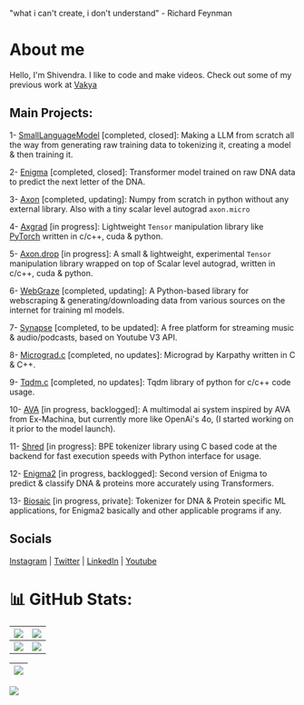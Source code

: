 "what i can't create, i don't understand" - Richard Feynman

# About me
Hello, I'm Shivendra. I like to code and make videos. Check out some of my previous work at [Vakya](https://www.youtube.com/@WeAreVakya)

## Main Projects:
1- [SmallLanguageModel](https://github.com/shivendrra/SmallLanguageModel-project) [completed, closed]: Making a LLM from scratch all the way from generating raw training data to tokenizing it, creating a model & then training it.

2- [Enigma](https://github.com/shivendrra/enigma) [completed, closed]: Transformer model trained on raw DNA data to predict the next letter of the DNA.

3- [Axon](https://github.com/shivendrra/axon) [completed, updating]: Numpy from scratch in python without any external library. Also with a tiny scalar level autograd ``axon.micro``

4- [Axgrad](https://github.com/shivendrra/axgrad) [in progress]: Lightweight ``Tensor`` manipulation library like [PyTorch](https://pytorch.org/) written in c/c++, cuda & python.

5- [Axon.drop](https://github.com/shivendrra/axon-drop) [in progress]: A small & lightweight, experimental ``Tensor`` manipulation library wrapped on top of Scalar level autograd, written in c/c++, cuda & python.

6- [WebGraze](https://github.com/shivendrra/web-graze) [completed, updating]: A Python-based library for webscraping & generating/downloading data from various sources on the internet for training ml models.

7- [Synapse](https://github.com/shivendrra/synapse) [completed, to be updated]: A free platform for streaming music & audio/podcasts, based on Youtube V3 API.

8- [Micrograd.c](https://github.com/shivendrra/micrograd.c) [completed, no updates]: Micrograd by Karpathy written in C & C++.

9- [Tqdm.c](https://github.com/shivendrra/tqdm.c) [completed, no updates]: Tqdm library of python for c/c++ code usage.

10- [AVA](https://github.com/shivendrra/AIVA-4x500m) [in progress, backlogged]: A multimodal ai system inspired by AVA from Ex-Machina, but currently more like OpenAi's 4o, (I started working on it prior to the model launch).

11- [Shred](https://github.com/shivendrra/shredword) [in progress]: BPE tokenizer library using C based code at the backend for fast execution speeds with Python interface for usage.

12- [Enigma2](https://github.com/shivendrra/enigma2) [in progress, backlogged]: Second version of Enigma to predict & classify DNA & proteins more accurately using Transformers.

13- [Biosaic](https://github.com/shivendrra/biosaic) [in progress, private]: Tokenizer for DNA & Protein specific ML applications, for Enigma2 basically and other applicable programs if any.

## Socials
[Instagram](https://www.instagram.com/shivendrra_/) | [Twitter](https://twitter.com/shivendrra_) | [LinkedIn](https://www.linkedin.com/in/shivendrra/) | [Youtube](https://youtube.com/@shivendrra_)

# 📊 GitHub Stats:

| ![](http://github-profile-summary-cards.vercel.app/api/cards/stats?username=shivendrra&theme=swift) | ![](http://github-profile-summary-cards.vercel.app/api/cards/productive-time?username=shivendrra&theme=swift&utcOffset=8) |
| ------------- | ------------- |
| ![](http://github-profile-summary-cards.vercel.app/api/cards/repos-per-language?username=shivendrra&theme=swift) | ![](http://github-profile-summary-cards.vercel.app/api/cards/most-commit-language?username=shivendrra&theme=swift) |

| ![](http://github-profile-summary-cards.vercel.app/api/cards/profile-details?username=shivendrra&theme=swift) |
| ----------------------------- |

[![](https://visitcount.itsvg.in/api?id=@shivendrra&icon=0&color=6)](https://visitcount.itsvg.in)
